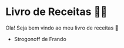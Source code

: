 # Livro de Receitas :man_cook:

Ola! Seja bem vindo ao meu livro de receitas :wave:

- Strogonoff de Frando